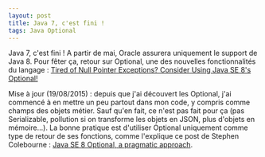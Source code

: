 ```yaml
---
layout: post
title: Java 7, c'est fini !
tags: Java Optional
---
```

Java 7, c'est fini ! A partir de mai, Oracle assurera uniquement le support de Java 8. Pour fêter ça, retour sur Optional, 
une des nouvelles fonctionnalités du langage : 
[Tired of Null Pointer Exceptions? Consider Using Java SE 8's Optional!](http://www.oracle.com/technetwork/articles/java/java8-optional-2175753.html)

Mise à jour (19/08/2015) : depuis que j'ai découvert les Optional, j'ai commencé à en mettre un peu partout dans mon code, 
y compris comme champs des objets métier. Sauf qu'en fait, ce n'est pas fait pour ça 
(pas Serializable, pollution si on transforme les objets en JSON, plus d'objets en mémoire...). 
La bonne pratique est d'utiliser Optional uniquement comme type de retour de ses fonctions, comme l'explique ce post de Stephen Colebourne : 
[Java SE 8 Optional, a pragmatic approach](http://blog.joda.org/2015/08/java-se-8-optional-pragmatic-approach.html).

